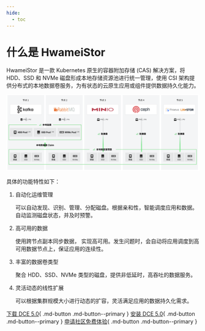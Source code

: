```yaml
---
hide:
  - toc
---
```


# 什么是 HwameiStor

HwameiStor 是一款 Kubernetes 原生的容器附加存储 (CAS) 解决方案，将 HDD、SSD 和 NVMe 磁盘形成本地存储资源池进行统一管理，使用 CSI 架构提供分布式的本地数据卷服务，为有状态的云原生应用或组件提供数据持久化能力。

![System architecture](../img/architecture.png)

具体的功能特性如下：

1. 自动化运维管理

    可以自动发现、识别、管理、分配磁盘。根据亲和性，智能调度应用和数据。自动监测磁盘状态，并及时预警。

2. 高可用的数据

    使用跨节点副本同步数据， 实现高可用。发生问题时，会自动将应用调度到高可用数据节点上，保证应用的连续性。

3. 丰富的数据卷类型

    聚合 HDD、SSD、NVMe 类型的磁盘，提供非低延时，高吞吐的数据服务。

4. 灵活动态的线性扩展

    可以根据集群规模大小进行动态的扩容，灵活满足应用的数据持久化需求。

[下载 DCE 5.0](../../download/dce5.md){ .md-button .md-button--primary }
[安装 DCE 5.0](../../install/intro.md){ .md-button .md-button--primary }
[申请社区免费体验](../../dce/license0.md){ .md-button .md-button--primary }
